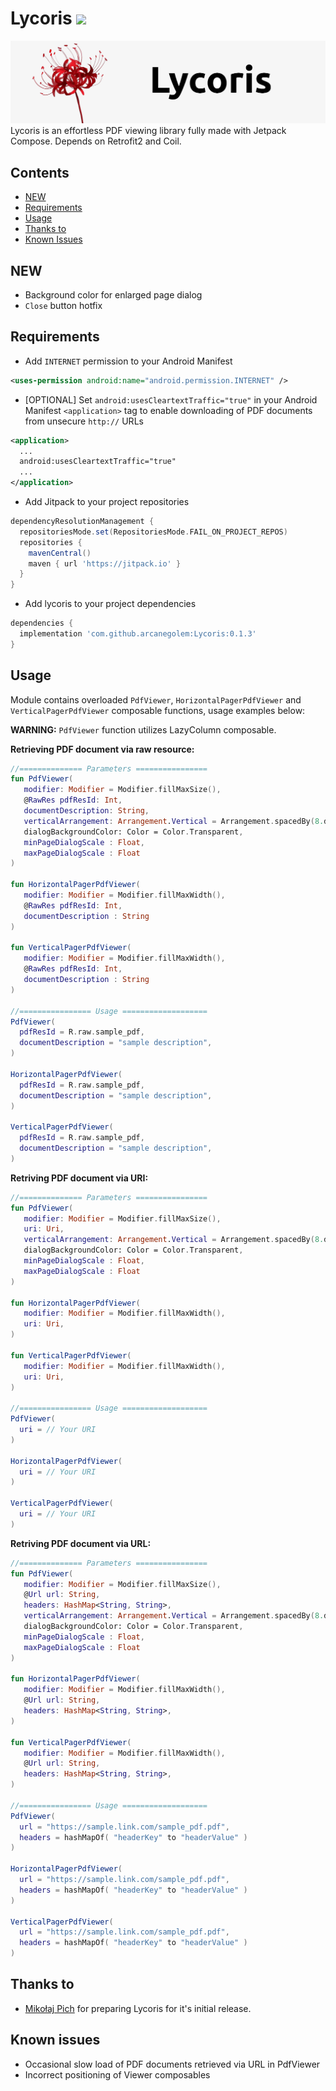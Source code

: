 # Lycoris [![](https://jitpack.io/v/arcanegolem/Lycoris.svg)](https://jitpack.io/#arcanegolem/Lycoris)
![Lycoris Header](https://github.com/arcanegolem/Lycoris/blob/master/images/header.jpg)
Lycoris is an effortless PDF viewing library fully made with Jetpack Compose. Depends on Retrofit2 and Coil.

## Contents
* [NEW](#NEW)
* [Requirements](#Requirements)
* [Usage](#Usage)
* [Thanks to](#Thanks-to)
* [Known Issues](#Known-issues)

## NEW
* Background color for enlarged page dialog
* `Close` button hotfix

## Requirements
- Add `INTERNET` permission to your Android Manifest
```xml
<uses-permission android:name="android.permission.INTERNET" />
```

- [OPTIONAL] Set `android:usesCleartextTraffic="true"` in your Android Manifest `<application>` tag to enable downloading of PDF documents from unsecure `http://` URLs
```xml
<application>
  ...
  android:usesCleartextTraffic="true"
  ...
</application>
```

- Add Jitpack to your project repositories
```gradle
dependencyResolutionManagement {
  repositoriesMode.set(RepositoriesMode.FAIL_ON_PROJECT_REPOS)
  repositories {
    mavenCentral()
    maven { url 'https://jitpack.io' }
  }
}
```

- Add lycoris to your project dependencies
```gradle
dependencies {
  implementation 'com.github.arcanegolem:Lycoris:0.1.3'
}
```

## Usage
Module contains overloaded `PdfViewer`, `HorizontalPagerPdfViewer` and `VerticalPagerPdfViewer` composable functions, usage examples below:

**WARNING:** `PdfViewer` function utilizes LazyColumn composable.

**Retrieving PDF document via raw resource:**
```kotlin
//============== Parameters ================
fun PdfViewer(
   modifier: Modifier = Modifier.fillMaxSize(),
   @RawRes pdfResId: Int,
   documentDescription: String,
   verticalArrangement: Arrangement.Vertical = Arrangement.spacedBy(8.dp)
   dialogBackgroundColor: Color = Color.Transparent,
   minPageDialogScale : Float,
   maxPageDialogScale : Float
)

fun HorizontalPagerPdfViewer(
   modifier: Modifier = Modifier.fillMaxWidth(),
   @RawRes pdfResId: Int,
   documentDescription : String
)

fun VerticalPagerPdfViewer(
   modifier: Modifier = Modifier.fillMaxWidth(),
   @RawRes pdfResId: Int,
   documentDescription : String
)

//================ Usage ===================
PdfViewer(
  pdfResId = R.raw.sample_pdf, 
  documentDescription = "sample description",
)

HorizontalPagerPdfViewer(
  pdfResId = R.raw.sample_pdf, 
  documentDescription = "sample description",
)

VerticalPagerPdfViewer(
  pdfResId = R.raw.sample_pdf, 
  documentDescription = "sample description",
)
```

**Retriving PDF document via URI:**
```kotlin
//============== Parameters ================
fun PdfViewer(
   modifier: Modifier = Modifier.fillMaxSize(),
   uri: Uri,
   verticalArrangement: Arrangement.Vertical = Arrangement.spacedBy(8.dp)
   dialogBackgroundColor: Color = Color.Transparent,
   minPageDialogScale : Float,
   maxPageDialogScale : Float
)

fun HorizontalPagerPdfViewer(
   modifier: Modifier = Modifier.fillMaxWidth(),
   uri: Uri,
)

fun VerticalPagerPdfViewer(
   modifier: Modifier = Modifier.fillMaxWidth(),
   uri: Uri,
)

//================ Usage ===================
PdfViewer(
  uri = // Your URI
)

HorizontalPagerPdfViewer(
  uri = // Your URI
)

VerticalPagerPdfViewer(
  uri = // Your URI
)
```

**Retriving PDF document via URL:**
```kotlin
//============== Parameters ================
fun PdfViewer(
   modifier: Modifier = Modifier.fillMaxSize(),
   @Url url: String,
   headers: HashMap<String, String>,
   verticalArrangement: Arrangement.Vertical = Arrangement.spacedBy(8.dp)
   dialogBackgroundColor: Color = Color.Transparent,
   minPageDialogScale : Float,
   maxPageDialogScale : Float
)

fun HorizontalPagerPdfViewer(
   modifier: Modifier = Modifier.fillMaxWidth(),
   @Url url: String,
   headers: HashMap<String, String>,
)

fun VerticalPagerPdfViewer(
   modifier: Modifier = Modifier.fillMaxWidth(),
   @Url url: String,
   headers: HashMap<String, String>,
)

//================ Usage ===================
PdfViewer(
  url = "https://sample.link.com/sample_pdf.pdf",
  headers = hashMapOf( "headerKey" to "headerValue" )
)

HorizontalPagerPdfViewer(
  url = "https://sample.link.com/sample_pdf.pdf",
  headers = hashMapOf( "headerKey" to "headerValue" )
)

VerticalPagerPdfViewer(
  url = "https://sample.link.com/sample_pdf.pdf",
  headers = hashMapOf( "headerKey" to "headerValue" )
)
```

## Thanks to
- [Mikołaj Pich](https://github.com/mklkj) for preparing Lycoris for it's initial release.

## Known issues
- Occasional slow load of PDF documents retrieved via URL in PdfViewer
- Incorrect positioning of Viewer composables
